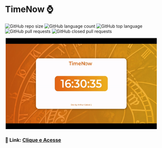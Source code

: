 # TimeNow :watch:
![GitHub repo size](https://img.shields.io/github/repo-size/Ah-Cabral/TimeNow?style=plastic)
![GitHub language count](https://img.shields.io/github/languages/count/Ah-Cabral/TimeNow?style=plastic)
![GitHub top language](https://img.shields.io/github/languages/top/Ah-Cabral/TimeNow?style=plastic)
![GitHub pull requests](https://img.shields.io/github/issues-pr-raw/Ah-Cabral/TimeNow?style=plastic)
![GitHub closed pull requests](https://img.shields.io/github/issues-pr-closed-raw/Ah-Cabral/TimeNow?style=plastic)

<p align="center">
  <img width="500" height="300" src="images/to_readme/readme.gif"
</p>

### 🔗 Link: [Clique e Acesse](https://ah-cabral.github.io/TimeNow/)
